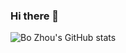 ### Hi there 👋
![Bo Zhou's GitHub stats](https://github-readme-stats.vercel.app/api?username=TomorrowIsAnOtherDay&bg_color=30,5ee7df,b490ca&title_color=000&text_color=fff&show_icons=true)
